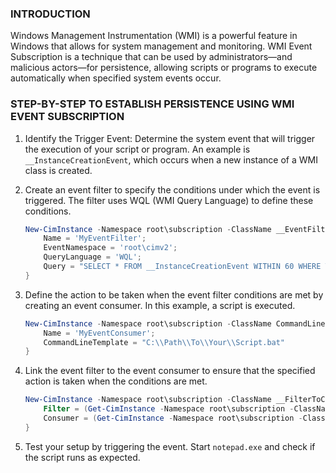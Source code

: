 ### **INTRODUCTION**

Windows Management Instrumentation (WMI) is a powerful feature in Windows that allows for system management and monitoring. WMI Event Subscription is a technique that can be used by administrators—and malicious actors—for persistence, allowing scripts or programs to execute automatically when specified system events occur.

### **STEP-BY-STEP TO ESTABLISH PERSISTENCE USING WMI EVENT SUBSCRIPTION**

1.  Identify the Trigger Event: Determine the system event that will trigger the execution of your script or program. An example is `__InstanceCreationEvent`, which occurs when a new instance of a WMI class is created.
    
2.  Create an event filter to specify the conditions under which the event is triggered. The filter uses WQL (WMI Query Language) to define these conditions.
    
    ```POWERSHELL
    New-CimInstance -Namespace root\subscription -ClassName __EventFilter -Property @{
        Name = 'MyEventFilter';
        EventNamespace = 'root\cimv2';
        QueryLanguage = 'WQL';
        Query = "SELECT * FROM __InstanceCreationEvent WITHIN 60 WHERE TargetInstance ISA 'Win32_Process' AND TargetInstance.Name = 'notepad.exe'"
    }
    ```
    
3.  Define the action to be taken when the event filter conditions are met by creating an event consumer. In this example, a script is executed.
    
    ```POWERSHELL
    New-CimInstance -Namespace root\subscription -ClassName CommandLineEventConsumer -Property @{
        Name = 'MyEventConsumer';
        CommandLineTemplate = "C:\\Path\\To\\Your\\Script.bat"
    }
    ```
    
4.  Link the event filter to the event consumer to ensure that the specified action is taken when the conditions are met.
    
    ```POWERSHELL
    New-CimInstance -Namespace root\subscription -ClassName __FilterToConsumerBinding -Property @{
        Filter = (Get-CimInstance -Namespace root\subscription -ClassName __EventFilter -Filter "Name = 'MyEventFilter'").__PATH;
        Consumer = (Get-CimInstance -Namespace root\subscription -ClassName CommandLineEventConsumer -Filter "Name = 'MyEventConsumer'").__PATH
    }
    ```
    
5.  Test your setup by triggering the event. Start `notepad.exe` and check if the script runs as expected.
